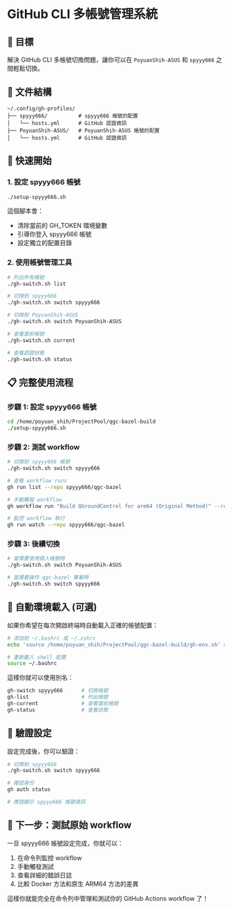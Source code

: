 # GitHub CLI 多帳號管理系統

## 🎯 目標
解決 GitHub CLI 多帳號切換問題，讓你可以在 `PoyuanShih-ASUS` 和 `spyyy666` 之間輕鬆切換。

## 📁 文件結構
```
~/.config/gh-profiles/
├── spyyy666/          # spyyy666 帳號的配置
│   └── hosts.yml      # GitHub 認證資訊
├── PoyuanShih-ASUS/   # PoyuanShih-ASUS 帳號的配置
│   └── hosts.yml      # GitHub 認證資訊
```

## 🚀 快速開始

### 1. 設定 spyyy666 帳號
```bash
./setup-spyyy666.sh
```
這個腳本會：
- 清除當前的 GH_TOKEN 環境變數
- 引導你登入 spyyy666 帳號
- 設定獨立的配置目錄

### 2. 使用帳號管理工具
```bash
# 列出所有帳號
./gh-switch.sh list

# 切換到 spyyy666
./gh-switch.sh switch spyyy666

# 切換到 PoyuanShih-ASUS
./gh-switch.sh switch PoyuanShih-ASUS

# 查看當前帳號
./gh-switch.sh current

# 查看認證狀態
./gh-switch.sh status
```

## 📋 完整使用流程

### 步驟 1: 設定 spyyy666 帳號
```bash
cd /home/poyuan_shih/ProjectPool/qgc-bazel-build
./setup-spyyy666.sh
```

### 步驟 2: 測試 workflow
```bash
# 切換到 spyyy666 帳號
./gh-switch.sh switch spyyy666

# 查看 workflow runs
gh run list --repo spyyy666/qgc-bazel

# 手動觸發 workflow
gh workflow run "Build QGroundControl for arm64 (Original Method)" --repo spyyy666/qgc-bazel

# 監控 workflow 執行
gh run watch --repo spyyy666/qgc-bazel
```

### 步驟 3: 後續切換
```bash
# 當需要使用個人帳號時
./gh-switch.sh switch PoyuanShih-ASUS

# 當需要操作 qgc-bazel 專案時
./gh-switch.sh switch spyyy666
```

## 🔧 自動環境載入 (可選)

如果你希望在每次開啟終端時自動載入正確的帳號配置：

```bash
# 添加到 ~/.bashrc 或 ~/.zshrc
echo 'source /home/poyuan_shih/ProjectPool/qgc-bazel-build/gh-env.sh' >> ~/.bashrc

# 重新載入 shell 配置
source ~/.bashrc
```

這樣你就可以使用別名：
```bash
gh-switch spyyy666      # 切換帳號
gh-list                 # 列出帳號
gh-current              # 查看當前帳號
gh-status               # 查看狀態
```

## 🧪 驗證設定

設定完成後，你可以驗證：

```bash
# 切換到 spyyy666
./gh-switch.sh switch spyyy666

# 確認身份
gh auth status

# 應該顯示 spyyy666 帳號資訊
```

## 🎯 下一步：測試原始 workflow

一旦 spyyy666 帳號設定完成，你就可以：

1. 在命令列監控 workflow
2. 手動觸發測試
3. 查看詳細的錯誤日誌
4. 比較 Docker 方法和原生 ARM64 方法的差異

這樣你就能完全在命令列中管理和測試你的 GitHub Actions workflow 了！